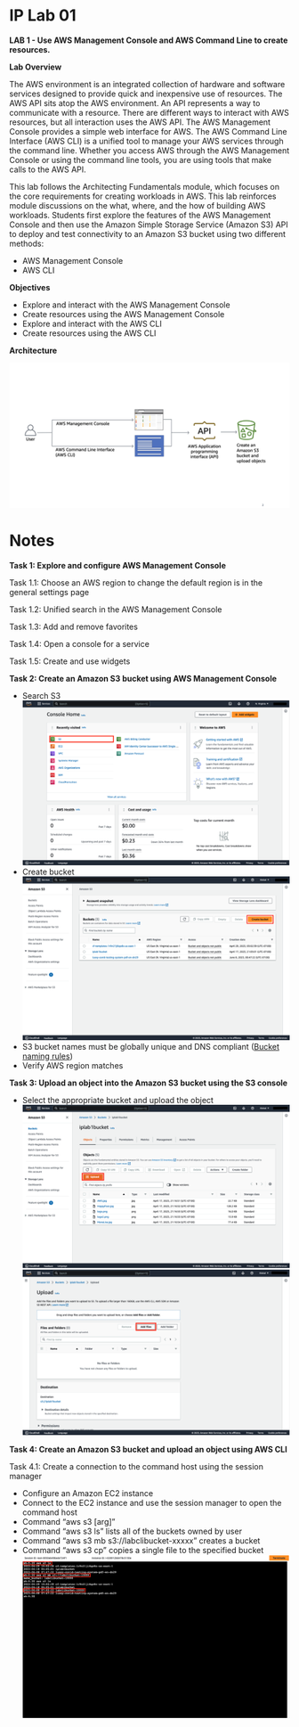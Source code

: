 # IP Lab 01

**LAB 1 - Use AWS Management Console and AWS Command Line to create resources.**

**Lab Overview**

The AWS environment is an integrated collection of hardware and software services designed to provide quick and inexpensive use of resources. The AWS API sits atop the AWS environment. An API represents a way to communicate with a resource. There are different ways to interact with AWS resources, but all interaction uses the AWS API. The AWS Management Console provides a simple web interface for AWS. The AWS Command Line Interface (AWS CLI) is a unified tool to manage your AWS services through the command line. Whether you access AWS through the AWS Management Console or using the command line tools, you are using tools that make calls to the AWS API.

This lab follows the Architecting Fundamentals module, which focuses on the core requirements for creating workloads in AWS. This lab reinforces module discussions on the what, where, and the how of building AWS workloads. Students first explore the features of the AWS Management Console and then use the Amazon Simple Storage Service (Amazon S3) API to deploy and test connectivity to an Amazon S3 bucket using two different methods:

- AWS Management Console
- AWS CLI

**Objectives**

- Explore and interact with the AWS Management Console
- Create resources using the AWS Management Console
- Explore and interact with the AWS CLI
- Create resources using the AWS CLI

**Architecture**

![picture](https://github.com/dani3lng/project-aws/blob/main/iplab-01/images/lab-01.png)

# Notes

**Task 1: Explore and configure AWS Management Console**

Task 1.1: Choose an AWS region to change the default region is in the general settings page

Task 1.2: Unified search in the AWS Management Console

Task 1.3: Add and remove favorites

Task 1.4: Open a console for a service

Task 1.5: Create and use widgets

**Task 2: Create an Amazon S3 bucket using AWS Management Console**
- Search S3
![picture](https://github.com/dani3lng/project-aws/blob/main/iplab-01/images/lab-02.png)
- Create bucket
![picture](https://github.com/dani3lng/project-aws/blob/main/iplab-01/images/lab-03.png)
- S3 bucket names must be globally unique and DNS compliant ([Bucket naming rules](https://docs.aws.amazon.com/AmazonS3/latest/userguide/bucketnamingrules.html))
- Verify AWS region matches

**Task 3: Upload an object into the Amazon S3 bucket using the S3 console**
- Select the appropriate bucket and upload the object
![picture](https://github.com/dani3lng/project-aws/blob/main/iplab-01/images/lab-04.png)
![picture](https://github.com/dani3lng/project-aws/blob/main/iplab-01/images/lab-05.png)

**Task 4: Create an Amazon S3 bucket and upload an object using AWS CLI**

Task 4.1: Create a connection to the command host using the session manager
- Configure an Amazon EC2 instance
- Connect to the EC2 instance and use the session manager to open the command host
- Command “aws s3 [arg]”
- Command “aws s3 ls” lists all of the buckets owned by user
- Command “aws s3 mb s3://labclibucket-xxxxx” creates a bucket
- Command “aws s3 cp” copies a single file to the specified bucket
![picture](https://github.com/dani3lng/project-aws/blob/main/iplab-01/images/lab-06.png)